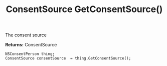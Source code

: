 ﻿---
uid: crmscript_ref_NSConsentPerson_GetConsentSource
title: ConsentSource GetConsentSource()
intellisense: NSConsentPerson.GetConsentSource
keywords: NSConsentPerson, GetConsentSource
so.topic: reference
---

The consent source

**Returns:** ConsentSource


```crmscript
NSConsentPerson thing;
ConsentSource consentSource  = thing.GetConsentSource();
```


